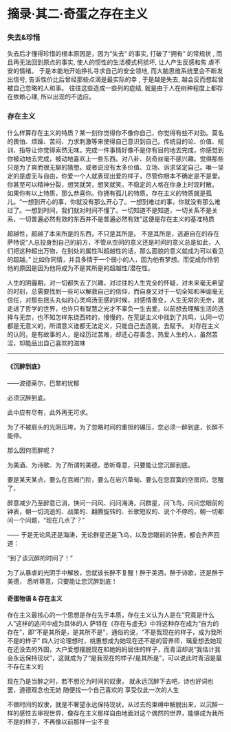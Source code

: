 # 摘录·其二·奇蛋之存在主义




### 失去&珍惜

失去后才懂得珍惜的根本原因是，因为“失去“ 的事实, 打破了“拥有“ 的常规状 , 而且再无法回到原点的事实, 使人的惯性的生活模式柯损坏, 让人产生反感和焦
虐不安的情绪。
于是本能地开始挣扎寻求自己的安全领地, 而大脑思维系统里会不断发出信号, 告诉性价比后曾经那些点滴是最实际的幸 , 于是越是失去, 越会反而想起曾被自己忽略的人和事。
往往这些造成一些列的症结, 就是由于人在树种程度上都存在依赖心理, 所以出现的不适应。

### 存在主义

什么样算存在主义的特质？某一刻你觉得你不像你自己，你觉得有些不对劲。莫名的畏怕、烦躁、苦闷、力求刺激等来使得自己意识到自己。传统目的论、价值、规训、指导让你觉得索然无味。完成一件事情好像不是你有目的地去完成，你感觉到你被动地去完成，被动地喜欢上一些东西。对八卦、刻奇丝毫不感兴趣。觉得那些只是为了爽而很无聊的猜想。或者说没有太多价值、立场、诉求坚定自己。唯一坚定的是虚无与自由，你爱一个人就表现出爱的样子，尽管你根本不确定是不是爱。你甚至可以精神分裂，想哭就哭，想笑就笑。不稳定的人格在你身上时现时散。
如果你有以上特质，那么恭喜你。你拥有孤儿的特质。存在主义的特质就是孤儿。“一想到开心的事，你就没有那么开心了。一想到难过的事，你就没有那么难过了。一想到时间，我们就对时间不懂了。一切知道不是知道，一切关系不是关系，一切普遍必然有效的东西并不是普遍必然有效”这便是存在主义的基准特质


超越性，超越了本来所是的东西，不只是其所是。
不是其所是，逃避自在的存在
萨特说“人总投身到自己的前方，不管从空间的意义还是时间的意义总是如此，人们把这种超出万物，在别处的属性叫超越性的话，那么面貌的意义就成为可以看见的超越。”
比如你同情，并且多情于一个弱小的人，因为他有梦想。而促成你怜悯他的原因是因为他将成为不是其所是的超越性/潜在性。

人生的阴霾期，对一切都失去了兴趣，对过往的人生完全的怀疑，对未来毫无希望的时刻，总需要找到一些可以解救自己的信仰，而自身又对于一切全知和神谕毫无信任，对那些摇头丸似的心灵鸡汤无感的时候，对感情善变，人生无常的无奈，就走进了哲学的世界，也许只有智慧之光才不辜负一生去爱。以前想去理解生活的选择与无奈，也不知怎样东绕西转的，慢慢的，在荒诞主义中找到了共鸣，认同一切都是无意义的，所谓意义谁都无法定义，只能自己去造就，去赋予。
对存在主义的认同，是有故事的人，是经历过苦难，却还心存善念，热爱人生的人，虽然苦涩，却能品出自己喜欢的滋味

---
#### 《沉醉到底》
——波德莱尔，巴黎的忧郁

必须沉醉到底。

此中应有尽有，此外再无可求。

为了不被肩头的光阴压垮，为了忽略时间的重担的碾压，您必须一醉到底，长醉不能停。

那么因何而醉呢？ 

为美酒、为诗歌、为了所谓的美德，悉听尊意，只要能让您沉醉到底。

要是某天某点，要么在宫阙门阶，要么在岩穴草甸、要么在您寂寞的空房间，您醒了，

醉意减少乃至醉意已消，快问一问风、问问海涛，问群星，问飞鸟，问问您眼前的钟表，朝一切流逝的、战栗的、翻腾旋转的、长歌短叹的、说个不停的，朝一切都问一个问题，“现在几点了？”

—— 于是无论风还是海涛，无论群星还是飞鸟，以及您眼前的钟表，都会齐声回道：

“到了该沉醉的时间了！”

为了从暴虐的光阴手中解放，您就该长醉不复醒！醉于美酒，醉于诗歌，还是醉于美德， 悉听尊意，只要能让您沉醉到底！



#### 奇蛋物语 & 存在主义
存在主义最核心的一个思想是存在先于本质，存在主义认为人是在“究竟是什么人”这样的追问中成为具体的人
萨特在《存在与虚无》中将这种存在成为“自为的存在”，即“不是其所是，是其所不是”，通俗的说，“不是我现在的样子，成为我所不是的样子”
四人讨论理想时，桃惠想成为她现在还不是的营养师，璃夏想去她现在还没去的外国，大户爱想摆脱现在和她妈妈居住的样子，而青沼却说“我估计我会永远保持现状”，这就成为了“是我现在的样子/是其所是”，可以说此时青沼是最不存在主义的

现在乃是当醉之时，若不想沦为时间的奴隶，
就永远沉醉下去吧，诗也好词也罢，道德观念也无妨
随便找一个自己喜欢的
享受仅此一次的人生

不做时间的奴隶，就是不奢望永远保持现状，从过去的束缚中解脱出来，以沉醉一样的感性去审视世界，像存在主义那样自由地面对这个偶然的世界，能够成为我所不是的样子，不再像以前那样一尘不变

